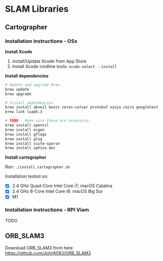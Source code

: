# SLAM Libraries

## Cartographer

### Installation instructions - OSx

**Install Xcode**
1. Install/Update Xcode from App Store
1. Install Xcode cmdline tools: `xcode-select --install`

**Install dependencies**
```bash
# Update and upgrade Brew
brew update
brew upgrade
```


```bash
# Install dependencies
brew install abseil boost ceres-solver protobuf ninja cairo googletest lua@5.3
brew link lua@5.3

# TODO - Make sure these are necessary:
brew install openssl
brew install eigen
brew install gflags
brew install glog
brew install suite-sparse
brew install sphinx-doc
```
 
**Install cartographer**

Run: `./install_cartographer.sh`

Installation tested on:
- [x] 2.4 GHz Quad-Core Intel Core i7; macOS Catalina
- [x] 2.4 GHz 8-Core Intel Core i9; macOS Big Sur
- [x] M1

### Installation instructions - RPI Viam
TODO

## ORB_SLAM3
Download ORB_SLAM3 from here https://github.com/JohnN193/ORB_SLAM3
